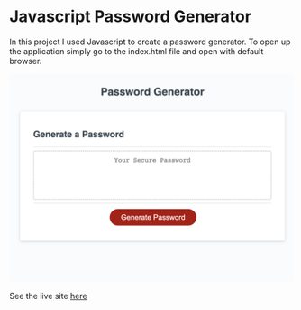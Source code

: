 # Javascript Password Generator

In this project I used Javascript to create a password generator. To open up the application simply go to the index.html file and open with default browser.

![JS-ScreenShot](./images/passwordGenerator.png)

See the live site [here]('https://sarroyo551.github.io/second-santi-password-generator/')